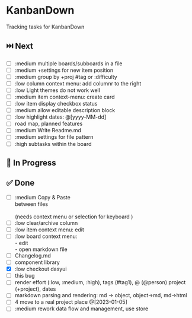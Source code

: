 # KanbanDown

Tracking tasks for KanbanDown

## ⏭️ Next

- [ ] :medium multiple boards/subboards in a file
- [ ] :medium +settings for new item position
- [ ] :medium group by +proj #tag or :difficulty
- [ ] :low column context menu: add columnr to the right
- [ ] :low Light themes do not work well
- [ ] :medium item context-menu: create card
- [ ] :low item display checkbox status
- [ ] :medium allow editable description block
- [ ] :low highlight dates: @[yyyy-MM-dd]
- [ ] road map, planned features
- [ ] :medium Write Readme.md
- [ ] :medium settings for file pattern
- [ ] :high subtasks within the board

## 🚧 In Progress



## ✅ Done

- [ ] :medium Copy & Paste    <br />between files <br /> <br />(needs context menu or selection for keyboard )
- [ ] :low clear/archive column
- [ ] :low item context menu: edit
- [ ] :low board context menu:  <br />- edit <br />- open markdown file
- [ ] Changelog.md
- [ ] component library
- [x] :low checkout dasyui
- [ ] this bug
- [ ] render effort (:low, :medium, :high), tags (#tag1), @ (@person) project (+project), dates
- [ ] markdown parsing and rendering: md -> object, object->md, md->html
- [ ] 4 move to a real project place @[2023-01-05]
- [ ] :medium rework data flow and management, use store
